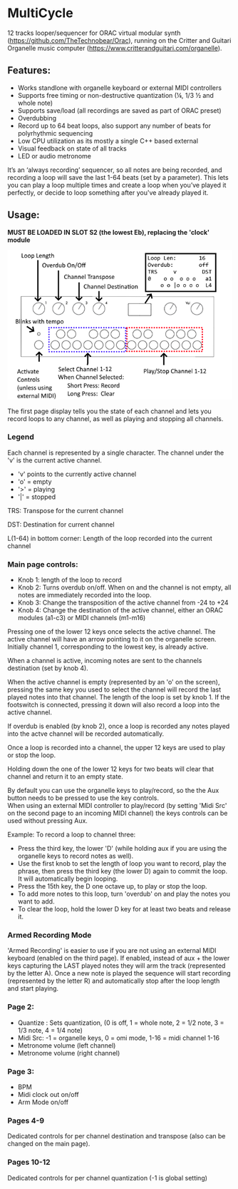 # MultiCycle
12 tracks looper/sequencer for ORAC virtual modular synth (https://github.com/TheTechnobear/Orac), running on the Critter and Guitari Organelle music computer (https://www.critterandguitari.com/organelle).


## Features:
 - Works standlone with organelle keyboard or external MIDI controllers
 - Supports free timing or non-destructive quantization (¼, 1/3 ½ and whole note)
 - Supports save/load (all recordings are saved as part of ORAC preset)
 - Overdubbing
 - Record up to 64 beat loops, also support any number of beats for polyrhythmic sequencing
 - Low CPU utilization as its mostly a single C++ based external
 - Visual feedback on state of all tracks 
 - LED or audio metronome 

It’s an ‘always recording’ sequencer, so all notes are being recorded, and recording a loop will save the last 1-64 beats (set by a parameter). This lets you can play a loop multiple times and create a loop when you’ve played it perfectly, or decide to loop something after you've already played it.

## Usage:
**MUST BE LOADED IN SLOT S2 (the lowest Eb), replacing the 'clock' module**

![Control Overview](https://raw.githubusercontent.com/adbrant/midicycle/master/midicycle.png)

The first page display tells you the state of each channel and lets you record loops to any channel, as well as playing and stopping all channels. 
### Legend
Each channel is represented by a single character. The channel under the 'v' is the current active channel.
 - 'v' points to the currently active channel
 - 'o' = empty
 - '>' = playing
 - '|' = stopped
 
TRS: Transpose for the current channel

DST: Destination for current channel

L(1-64) in bottom corner: Length of the loop recorded into the current channel

###  Main page controls:
 - Knob 1: length of the loop to record
 - Knob 2: Turns overdub on/off. When on and the channel is not empty, all notes are immediately recorded into the loop.
 - Knob 3: Change the transposition of the active channel from -24 to +24
 - Knob 4: Change the destination of the active channel, either an ORAC modules (a1-c3) or MIDI channels (m1-m16)
 
Pressing one of the lower 12 keys once selects the active channel. 
The active channel will have an arrow pointing to it on the organelle screen.
Initially channel 1, corresponding to the lowest key, is already active.

When a channel is active, incoming notes are sent to the channels destination (set by knob 4).

When the active channel is empty (represented by an 'o' on the screen), pressing the same key you used to select the channel will record the last played notes into that channel. 
The length of the loop is set by knob 1.
If the footswitch is connected, pressing it down will also record a loop into the active channel.

If overdub is enabled (by knob 2), once a loop is recorded any notes played into the actve channel will be recorded automatically.

Once a loop is recorded into a channel, the upper 12 keys are used to play or stop the loop.

Holding down the one of the lower 12 keys for two beats will clear that channel and return it to an empty state. 

By default you can use the organelle keys to play/record, so the the Aux button needs to be pressed to use the key controls.  
When using an external MIDI controller to play/record (by setting 'Midi Src' on the second page to an incoming MIDI channel) the keys controls can be used without pressing Aux. 

Example:
To record a loop to channel three:
 - Press the third key, the lower 'D' (while holding aux if you are using the organelle keys to record notes as well). 
 - Use the first knob to set the length of loop you want to record, play the phrase, then press the third key (the lower D) again to commit the loop. It will automatically begin looping.
 - Press the 15th key, the D one octave up, to play or stop the loop. 
 - To add more notes to this loop, turn 'overdub' on and play the notes you want to add.
 - To clear the loop, hold the lower D key for at least two beats and release it.

### Armed Recording Mode
'Armed Recording'  is easier to use if you are not using an external MIDI keyboard (enabled on the third page). 
If enabled, instead of aux + the lower keys capturing the LAST played notes they will
arm the track (represented by the letter A). 
Once a new note is played the sequence will start recording (represented by the letter R) and automatically stop after the loop length and start playing.  

### Page 2:
 - Quantize : Sets quantization, (0 is off, 1 = whole note, 2 = 1/2 note, 3 = 1/3 note, 4 = 1/4 note)
 - Midi Src: -1 = organelle keys, 0 = omi mode, 1-16 = midi channel 1-16
  - Metronome volume (left channel)
 - Metronome volume (right channel)


### Page 3:
 - BPM
 - Midi clock out on/off
 - Arm Mode on/off

### Pages 4-9
Dedicated controls for per channel destination and transpose (also can be changed on the main page).

### Pages 10-12
Dedicated controls for per channel quantization (-1 is global setting)
